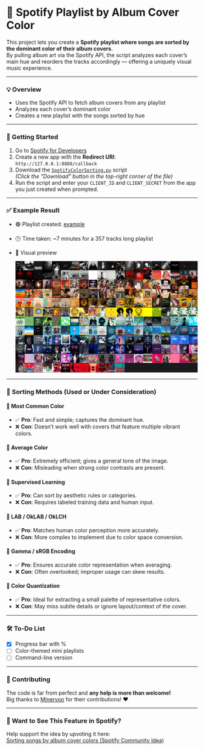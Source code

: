# 🎨 Spotify Playlist by Album Cover Color

This project lets you create a **Spotify playlist where songs are sorted by the dominant color of their album covers**.  
By pulling album art via the Spotify API, the script analyzes each cover’s main hue and reorders the tracks accordingly — offering a uniquely visual music experience.

---

### 💡 Overview

- Uses the Spotify API to fetch album covers from any playlist
- Analyzes each cover’s dominant color
- Creates a new playlist with the songs sorted by hue

---

### 🚀 Getting Started

1. Go to [Spotify for Developers](https://developer.spotify.com/dashboard)
2. Create a new app with the **Redirect URI**:  
   `http://127.0.0.1:8888/callback`
3. Download the [`SpotifyColorSorting.py`](https://github.com/armeliens/SpotifyColorSorting/blob/main/SpotifyColorSorting.py) script  
   *(Click the "Download" button in the top-right corner of the file)*
4. Run the script and enter your `CLIENT_ID` and `CLIENT_SECRET` from the app you just created when prompted.

---

### ✅ Example Result

- 🟢 Playlist created: [example](https://open.spotify.com/playlist/7kIIr7qSbFNbkbKw4treKc?si=8cd43c6055cf418a)
- 🕒 Time taken: ~7 minutes for a 357 tracks long playlist
- 📸 Visual preview

  ![Visual result](https://github.com/armeliens/SpotifyColorSorting/blob/main/Visual%20result.png)

---

### 🎨 Sorting Methods (Used or Under Consideration)

#### 🔹 Most Common Color
- ✅ **Pro**: Fast and simple; captures the dominant hue.
- ❌ **Con**: Doesn’t work well with covers that feature multiple vibrant colors.

#### 🔹 Average Color
- ✅ **Pro**: Extremely efficient; gives a general tone of the image.
- ❌ **Con**: Misleading when strong color contrasts are present.

#### 🔹 Supervised Learning
- ✅ **Pro**: Can sort by aesthetic rules or categories.
- ❌ **Con**: Requires labeled training data and human input.

#### 🔹 LAB / OkLAB / OkLCH
- ✅ **Pro**: Matches human color perception more accurately.
- ❌ **Con**: More complex to implement due to color space conversion.

#### 🔹 Gamma / sRGB Encoding
- ✅ **Pro**: Ensures accurate color representation when averaging.
- ❌ **Con**: Often overlooked; improper usage can skew results.

#### 🔹 Color Quantization
- ✅ **Pro**: Ideal for extracting a small palette of representative colors.
- ❌ **Con**: May miss subtle details or ignore layout/context of the cover.

---

### 🛠️ To-Do List

- [X] Progress bar with %
- [ ] Color-themed mini playlists
- [ ] Command-line version

---

### 🙌 Contributing

The code is far from perfect and **any help is more than welcome!**  
Big thanks to [Minervoo](https://github.com/minervoo) for their contributions! ❤️

---

### 📢 Want to See This Feature in Spotify?

Help support the idea by upvoting it here:  
[Sorting songs by album cover colors (Spotify Community Idea)](https://community.spotify.com/t5/Live-Ideas/Sorting-songs-by-album-cover-s-colors/idi-p/6897183#M315934)

